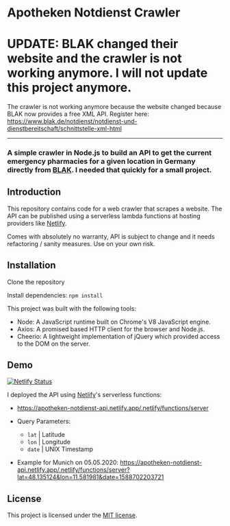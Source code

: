# Apotheken Notdienst Crawler

# UPDATE: BLAK changed their website and the crawler is not working anymore. I will not update this project anymore.

The crawler is not working anymore because the website changed because BLAK now provides a free XML API. Register here: https://www.blak.de/notdienst/notdienst-und-dienstbereitschaft/schnittstelle-xml-html

---- 

### A simple crawler in Node.js to build an API to get the current emergency pharmacies for a given location in Germany directly from [BLAK](http://www.lak-bayern.notdienst-portal.de/blakportal/). I needed that quickly for a small project.

## Introduction

This repository contains code for a web crawler that scrapes a website. The API can be published using a serverless lambda functions at hosting providers like [Netlify](https://netlify.com).

Comes with absolutely no warranty, API is subject to change and it needs refactoring / sanity measures. Use on your own risk.

## Installation

Clone the repository

Install dependencies: `npm install`

This project was built with the following tools:

* Node: A JavaScript runtime built on Chrome's V8 JavaScript engine.
* Axios: A promised based HTTP client for the browser and Node.js.
* Cheerio: A lightweight implementation of jQuery which provided access to the DOM on the server.

## Demo

[![Netlify Status](https://api.netlify.com/api/v1/badges/da8504ad-186a-4f5c-87fb-0157eb027a0b/deploy-status)](https://app.netlify.com/sites/apotheken-notdienst-api/deploys)

I deployed the API using [Netlify](https://docs.netlify.com/functions/build-with-javascript/#format)'s serverless functions:

* https://apotheken-notdienst-api.netlify.app/.netlify/functions/server

* Query Parameters:

  + `lat` | Latitude
  + `lon` | Longitude
  + `date` | UNIX Timestamp

* Example for Munich on 05.05.2020: https://apotheken-notdienst-api.netlify.app/.netlify/functions/server?lat=48.135124&lon=11.581981&date=1588702203721

## License

This project is licensed under the [MIT license](https://opensource.org/licenses/MIT).
